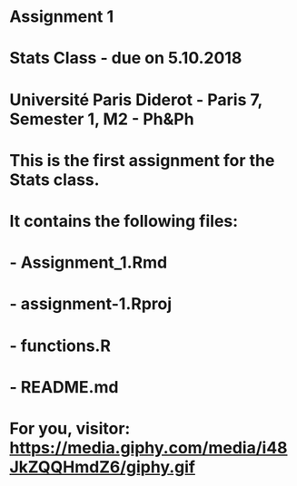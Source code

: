 # Assignment 1
#
# Stats Class - due on 5.10.2018
# Université Paris Diderot - Paris 7, Semester 1, M2 - Ph&Ph
#
# This is the first assignment for the Stats class.
# 
# It contains the following files:
# 
# - Assignment_1.Rmd
# - assignment-1.Rproj
# - functions.R
# - README.md
# 
# For you, visitor: https://media.giphy.com/media/i48JkZQQHmdZ6/giphy.gif
